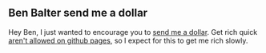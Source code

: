 ## Ben Balter send me a dollar

Hey Ben, I just wanted to encourage you to [send me a dollar](https://www.paypal.me/jorbin/1). Get rich quick [aren't allowed on github pages](https://help.github.com/articles/what-is-github-pages/#usage-limits), so I expect for this to get me rich slowly. 
